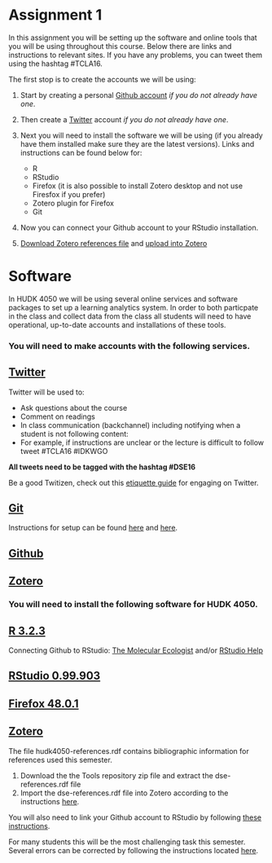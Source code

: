 # Assignment 1


In this assignment you will be setting up the software and online tools that you will be using throughout this course. Below there are links and instructions to relevant sites. If you have any problems, you can tweet them using the hashtag #TCLA16. 

The first stop is to create the accounts we will be using: 

1. Start by creating a personal [Github account](https://github.com/join?source=header) *if you do not already have one*.
2. Then create a [Twitter](www.twitter.com) account *if you do not already have one*.
3. Next you will need to install the software we will be using (if you already have them installed make sure they are the latest versions). Links and instructions can be found below for:
   * R
   * RStudio
   * Firefox (it is also possible to install Zotero desktop and not use Firesfox if you prefer)
   * Zotero plugin for Firefox
   * Git

4. Now you can connect your Github account to your RStudio installation. 


5. [Download Zotero references file](https://github.com/data-science-in-ed/Tools) and [upload into Zotero](https://www.zotero.org/support/getting_stuff_into_your_library) 


# Software

In HUDK 4050 we will be using several online services and software packages to set up a learning analytics system. In order to both particpate in the class and collect data from the class all students will need to have operational, up-to-date accounts and installations of these tools.

### You will need to make accounts with the following services.

## [Twitter](www.twitter.com)

Twitter will be used to:
  * Ask questions about the course
  * Comment on readings
  * In class communication (backchannel) including notifying when a student is not following content:
  * For example, if instructions are unclear or the lecture is difficult to follow tweet #TCLA16 #IDKWGO

**All tweets need to be tagged with the hashtag #DSE16** 

Be a good Twitizen, check out this [etiquette guide](http://mashable.com/2013/10/14/twitter-etiquette/) for engaging on Twitter.

## [Git](https://git-scm.com/downloads) 

Instructions for setup can be found [here](https://help.github.com/articles/set-up-git/) and [here](https://git-scm.com/book/en/v2/Getting-Started-Installing-Git).

## [Github](https://github.com/join?source=header)

## [Zotero](www.zotero.org)

### You will need to install the following software for HUDK 4050.

## [R 3.2.3](https://www.r-project.org/)

Connecting Github to RStudio: [The Molecular Ecologist](http://www.molecularecologist.com/2013/11/using-github-with-r-and-rstudio/) and/or [RStudio Help](https://support.rstudio.com/hc/en-us/articles/200532077-Version-Control-with-Git-and-SVN)

## [RStudio 0.99.903](https://www.rstudio.com/)

## [Firefox 48.0.1](https://www.mozilla.org/en-US/firefox/new/)

## [Zotero](https://www.zotero.org/)

The file hudk4050-references.rdf contains bibliographic information for references used this semester.

1. Download the the Tools repository zip file and extract the dse-references.rdf file
3. Import the dse-references.rdf file into Zotero according to the instructions [here](https://www.zotero.org/support/getting_stuff_into_your_library).


You will also need to link your Github account to RStudio by following [these instructions](https://support.rstudio.com/hc/en-us/articles/200532077-Version-Control-with-Git-and-SVN).

For many students this will be the most challenging task this semester. Several errors can be corrected by following the instructions located [here](http://www.molecularecologist.com/2013/11/using-github-with-r-and-rstudio/).






